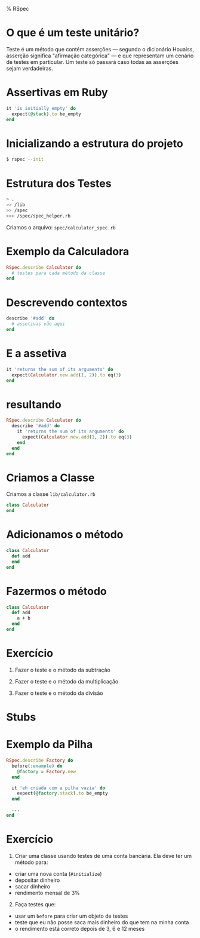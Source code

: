 % RSpec

# O que é um teste unitário?

Teste é um método que contém asserções — segundo o dicionário Houaiss, asserção 
significa "afirmação categórica" — e que representam um cenário de testes em 
particular. Um teste só passará caso todas as asserções sejam verdadeiras.

[^1]: https://nandovieira.com.br/tdd-no-rails-unit-tests

# Assertivas em Ruby

```ruby
it 'is initially empty' do
  expect(@stack).to be_empty
end
```

# Inicializando a estrutura do projeto

```bash
$ rspec --init
```

# Estrutura dos Testes

```bash
> .
>> /lib
>> /spec
>>> /spec/spec_helper.rb
```
Criamos o arquivo: `spec/calculator_spec.rb`

# Exemplo da Calculadora

```ruby
RSpec.describe Calculator do
  # testes para cada método da classe
end
```

# Descrevendo contextos

```ruby
describe '#add' do  
  # assetivas vão aqui
end
```

# E a assetiva

```ruby
it 'returns the sum of its arguments' do
  expect(Calculator.new.add(1, 2)).to eq(3)
end
```

# resultando

```ruby
RSpec.describe Calculator do
  describe '#add' do
    it 'returns the sum of its arguments' do
      expect(Calculator.new.add(1, 2)).to eq(3)
    end
  end
end
```

# Criamos a Classe

Criamos a classe `lib/calculator.rb`

```ruby
class Calculator
end
```

# Adicionamos o método

```ruby
class Calculator
  def add
  end
end
```

# Fazermos o método

```ruby
class Calculator
  def add
    a + b
  end
end
```

# Exercício

1) Fazer o teste e o método da subtração

2) Fazer o teste e o método da multiplicação

3) Fazer o teste e o método da divisão

# Stubs



# Exemplo da Pilha

```ruby
RSpec.describe Factory do
  before(:example) do
    @factory = Factory.new
  end

  it 'eh criada com a pilha vazia' do
    expect(@factory.stack).to be_empty
  end

  ...
end
```

# Exercício

1) Criar uma classe usando testes de uma conta bancária. Ela deve ter um método
para:

+ criar uma nova conta (`#initialize`)
+ depositar dinheiro
+ sacar dinheiro
+ rendimento mensal de 3%

2) Faça testes que:

+ usar um `before` para criar um objeto de testes
+ teste que eu não posse saca mais dinheiro do que tem na minha conta
+ o rendimento está correto depois de 3, 6 e 12 meses